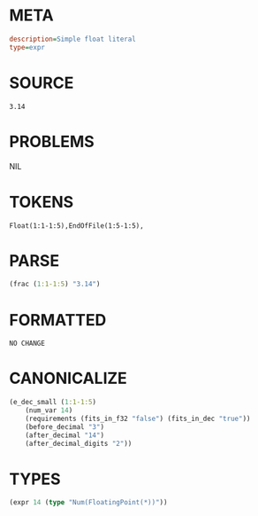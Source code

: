 # META
~~~ini
description=Simple float literal
type=expr
~~~
# SOURCE
~~~roc
3.14
~~~
# PROBLEMS
NIL
# TOKENS
~~~zig
Float(1:1-1:5),EndOfFile(1:5-1:5),
~~~
# PARSE
~~~clojure
(frac (1:1-1:5) "3.14")
~~~
# FORMATTED
~~~roc
NO CHANGE
~~~
# CANONICALIZE
~~~clojure
(e_dec_small (1:1-1:5)
	(num_var 14)
	(requirements (fits_in_f32 "false") (fits_in_dec "true"))
	(before_decimal "3")
	(after_decimal "14")
	(after_decimal_digits "2"))
~~~
# TYPES
~~~clojure
(expr 14 (type "Num(FloatingPoint(*))"))
~~~